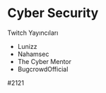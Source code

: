 # Cyber Security
Twitch Yayıncıları
- Lunizz
- Nahamsec
- The Cyber Mentor
- BugcrowdOfficial

#2121
